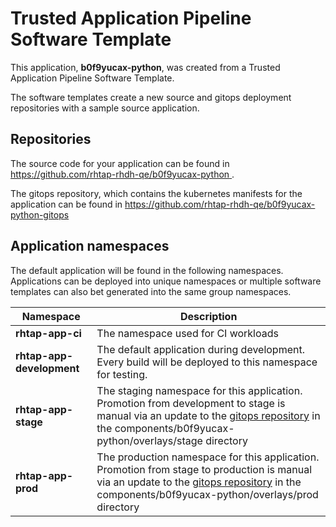 # Trusted Application Pipeline Software Template

This application, **b0f9yucax-python**, was created from a Trusted Application Pipeline Software Template.

The software templates create a new source and gitops deployment repositories with a sample source application. 

## Repositories

The source code for your application can be found in [https://github.com/rhtap-rhdh-qe/b0f9yucax-python ](https://github.com/rhtap-rhdh-qe/b0f9yucax-python ).
 
The gitops repository, which contains the kubernetes manifests for the application can be found in 
[https://github.com/rhtap-rhdh-qe/b0f9yucax-python-gitops ](https://github.com/rhtap-rhdh-qe/b0f9yucax-python-gitops ) 

## Application namespaces 

The default application will be found in the following namespaces. Applications can be deployed into unique namespaces or multiple software templates can also bet generated into the same group namespaces.  

|  Namespace   |  Description   |  
| -------- | -------- |
| **rhtap-app-ci** | The namespace used for CI workloads |
| **rhtap-app-development** | The default application during development. Every build will be deployed to this namespace for testing. |
| **rhtap-app-stage** | The staging namespace for this application. Promotion from development to stage is manual via an update to the [gitops repository](https://github.com/rhtap-rhdh-qe/b0f9yucax-python-gitops ) in the components/b0f9yucax-python/overlays/stage directory |
| **rhtap-app-prod** | The production namespace for this application. Promotion from stage to production is manual via an update to the [gitops repository](https://github.com/rhtap-rhdh-qe/b0f9yucax-python-gitops ) in the components/b0f9yucax-python/overlays/prod directory |